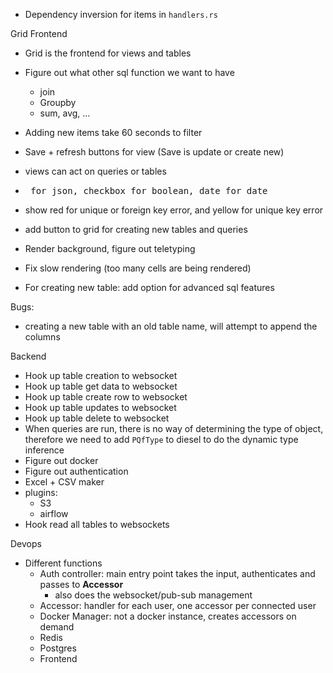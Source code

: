 
* Dependency inversion for items in `handlers.rs`

Grid Frontend
- Grid is the frontend for views and tables

- Figure out what other sql function we want to have
  - join
  - Groupby
  - sum, avg, ...
- Adding new items take 60 seconds to filter
- Save + refresh buttons for view (Save is update or create new)
- views can act on queries or tables
- <pre> for json, checkbox for boolean, date for date
- show red for unique or foreign key error, and yellow for unique key error
- add button to grid for creating new tables and queries
- Render background, figure out teletyping
- Fix slow rendering (too many cells are being rendered)
- For creating new table: add option for advanced sql features

Bugs:
- creating a new table with an old table name, will attempt to append the columns

Backend
- Hook up table creation to websocket
- Hook up table get data to websocket
- Hook up table create row to websocket
- Hook up table updates to websocket
- Hook up table delete to websocket
- When queries are run, there is no way of determining the type of object, therefore we need to add `PQfType` to diesel to do the dynamic type inference
- Figure out docker
- Figure out authentication
- Excel + CSV maker
- plugins:
  - S3
  - airflow
 - Hook read all tables to websockets
 
 Devops
 - Different functions
    - Auth controller: main entry point takes the input, authenticates and passes to **Accessor**
        - also does the websocket/pub-sub management
    - Accessor: handler for each user, one accessor per connected user
    - Docker Manager: not a docker instance, creates accessors on demand
    - Redis
    - Postgres
    - Frontend